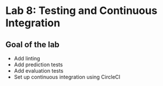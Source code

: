 # Lab 8: Testing and Continuous Integration

## Goal of the lab

- Add linting
- Add prediction tests
- Add evaluation tests
- Set up continuous integration using CircleCI